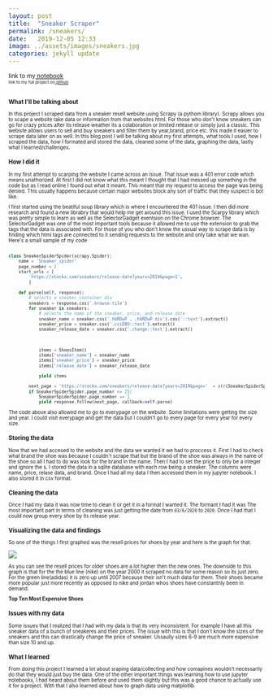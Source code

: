 ```yaml
---
layout: post
title:  "Sneaker Scraper"
permalink: /sneakers/
date:   2019-12-05 12:33
image: ../assets/images/sneakers.jpg
categories: jekyll update
---
```

<small>link to my<a href="https://github.com/GaelGil/Sneaker-Scraper/blob/master/analysis/main_data.ipynb"> notebook</a><small><br>
<small>link to my full project on<a href="https://github.com/GaelGil/Sneaker-Scraper"> github</a></small><br><br>


### What I'll be talking about
In this project I scraped data from a sneaker resell website using Scrapy (a pythom library). Scrapy allows you to scape a website take data or information from that websites html. For those who don't know sneakers can go for crazy prices after its release weather its a colaboration or limited release or simply just a classic. This webiste allows users to sell and buy sneakers and filter them by year,brand, price etc. this made it easier to scrape data later on as well. In this blog post I will be talking about my first attempts, what tools I used, how I scraped the data, how I formated and stored the data, cleaned some of the data, graphing the data, lastly what I learned/challenges. 


<!-- > - collecting data  -->
### How I did it
In my first attempt to scarping the website I came across an issue. That issue was a 401 error code which means unathorized. At first I did not know what this meant I thought that I had messed up something in the code but as I read online I found out what it meant. This meant that my request to access the page was being denied. This usually happens because certain major websites block any sort of traffic that they suspect is bot like.

I first started using the beatiful soup library which is where I encountered the 401 issue. I then did more research and found a new librabry that would help me get around this issue. I used the Scarpy library which was pretty simple to learn as well as the SelectorGadget exentsion on the Chrome browser. The SelectorGadget was one of the most important tools because it allowed me to use the extension to grab the tags that the data is associated with. For those of you who don't know the ussual way to scrape data is by finding which html tags are connected to it sending requests to the website and only take what we wan. Here's a small sample of my code 

~~~python

class SneakerSpiderSpider(scrapy.Spider):
    name = 'Sneaker_spider'
    page_number = 2
    start_urls = [
        'https://stockx.com/sneakers/release-date?years=2019&page=1',
        ]

    def parse(self, response):
        # selects a sneaker container div
        sneakers = response.css('.browse-tile')
        for sneaker in sneakers:
            # selects the name of the sneaker, price, and release date
            sneaker_name = sneaker.css('.hbRDwP , .hbRDwP div').css('::text').extract()
            sneaker_price = sneaker.css('.cziEBO::text').extract()
            sneaker_release_date = sneaker.css('.change::text').extract()



            items = ShoesItem()
            items['sneaker_name'] = sneaker_name
            items['sneaker_price'] = sneaker_price
            items['release_date'] = sneaker_release_date

            yield items

        next_page = 'https://stockx.com/sneakers/release-date?years=2019&page='  + str(SneakerSpiderSpider.page_number) + ''
        if SneakerSpiderSpider.page_number <= 25:
            SneakerSpiderSpider.page_number += 1
            yield response.follow(next_page, callback=self.parse)

~~~


The code above also allowed me to go to everypage on the website. Some limitations were getting the size and year. I could visit everypage and get the data but I couldn't go to every page for every year for every size. 

### Storing the data
Now that we had accesed to the website and the data we wanted it we had to proccess it. First I had to check what brand the shoe was because I couldn't scrape that but the brand of the shoe was always in the name of the shoe so all I had to do was look for the brand in the name. Then I had to set the price to only be a integer and ignore the `$`. I stored the data in a sqlite database with each row being a sneaker. The columns were name, price, relase data, and brand. Once I had all my data I then accessed them in my jupyter notebook. I also stored it in csv format. 

### Cleaning the data
Once I had my data it was now time to clean it or get it in a format I wanted it. 
The formant I had it was 
The most important part in terms of cleaning was just getting the date from `03/6/2020` to `2020`.
Once I had that I could now group every shoe by its release year.


### Visualizing the data and findings
So one of the things I first graphed was the resell prices for shoes by year and here is the graph for that.

<img src="resell_prices_by_year.png">

As you can see the resell prices for older shoes are a lot higher then the new ones. The downside to this graph is that for the the blue line (nike) on the year 2000 it scraped no data for some reason so its just zero. For the green line(adidas) it is zero up until 2007 because their isn't much data for them. Their shoes became more popular just more recently as opposed to nike and jordan whos shoes have constantnly been in demand.

<strong>Top Ten Most Expensive Shoes</strong>



### Issues with my data
Some issues that I realized that I had with my data is that its very inconsistent. For example I have all this sneaker data of a bunch of sneakeres and their prices. The issue with this is that I don't know the sizes of the sneakers and this can drastically change the price of sneaker. Ussaully sizes 6-9 are much more expensive than size 10 and up.

### What I learned
From doing this project I learned a lot about sraping data/collecting and how comapines wouldn't necessarily do that they would just buy the data. One of the other important things was learning how to use jupyter notebooks, I had heard about them before and used them slightly but this was a good chance to actually use it for a project. With that I also learned about how to graph data using matplotlib. 


<!-- 
> - what i learned
> - challenges
> - future improvements -->